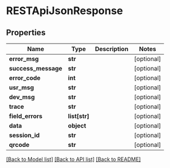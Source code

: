 # RESTApiJsonResponse

## Properties
Name | Type | Description | Notes
------------ | ------------- | ------------- | -------------
**error_msg** | **str** |  | [optional] 
**success_message** | **str** |  | [optional] 
**error_code** | **int** |  | [optional] 
**usr_msg** | **str** |  | [optional] 
**dev_msg** | **str** |  | [optional] 
**trace** | **str** |  | [optional] 
**field_errors** | **list[str]** |  | [optional] 
**data** | **object** |  | [optional] 
**session_id** | **str** |  | [optional] 
**qrcode** | **str** |  | [optional] 

[[Back to Model list]](../README.md#documentation-for-models) [[Back to API list]](../README.md#documentation-for-api-endpoints) [[Back to README]](../README.md)

